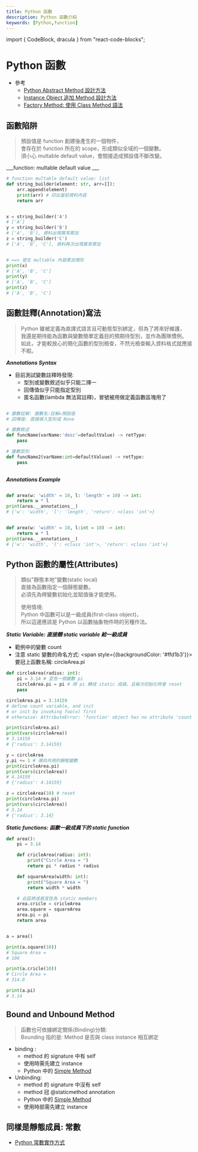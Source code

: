```yaml
---
title: Python 函數
description: Python 函數介紹
keywords: [Python,function]
---
```

import { CodeBlock, dracula  } from "react-code-blocks";

# Python 函數  
* 參考
    * [Python Abstract Method 設計方法](../OOP/Python_4_AbstractMethod)
    * [Instance Object 追加 Method 設計方法  ](../OOP/Python_4_Class#instance-object-append-method)
    * [Factory Method: 使用 Class Method 語法](./Python_4_Class_Members#cls_method_Factory)


## 函數陷阱  
 
> 預設值是 function 創建後產生的一個物件，  
> 會存在於 function 所在的 scope，形成類似全域的一個變數。  
> 須小心 multable default value，會間接造成預設值不斷改變。  
> 


___function: multable default value ___

```python
# function multable default value: list
def string_builder(element: str, arr=[]):
    arr.append(element)
    print(arr) # 印出當前資料內容
    return arr


x = string_builder('A')
# ['A']
y = string_builder('B')
# ['A', 'B'], 資料出現異常累加
z = string_builder('C')
# ['A', 'B', 'C'], 資料再次出現異常累加


# ==> 發生 multable 內容累加情形
print(x)
# ['A', 'B', 'C']
print(y)
# ['A', 'B', 'C']
print(z)
# ['A', 'B', 'C']
```

## 函數註釋(Annotation)寫法
> 
> Python 雖被定義為直譯式語言且可動態型別綁定，但為了將來好維護，  
> 我還是期待能為函數與變數簡單定義目的預期待型別，並作為團隊慣例。  
> 如此，才能較放心的簡化函數的型別檢查，不然光檢查輸入資料格式就應接不暇。    

___Annotations Syntax___

* 目前測試變數註釋時發現:
    * 型別或變數敘述似乎只能二擇一
    * 回傳值似乎只能指定型別
    * 匿名函數(lambda 無法寫註釋)，冒號被用做定義函數區塊用了


```python

# 變數註解: 變數名:註解=預設值
# 回傳值: 直接填入型別或 None

# 變數敘述
def funcName(varName:'desc'=defaultValue) -> retType:
    pass

# 變數型別
def funcName2(varName:int=defaultValuue) -> retType:
    pass
    
```


___Annotations Example___

```python

def area(w: 'width' = 10, l: 'length' = 10) -> int:
    return w * l
print(area.__annotations__)
# {'w': 'width', 'l': 'length', 'return': <class 'int'>}


def area(w: 'width' = 10, l:int = 10) -> int:
    return w * l
print(area.__annotations__)
# {'w': 'width', 'l': <class 'int'>, 'return': <class 'int'>}    
```


## Python 函數的屬性(Attributes)
> 
> 類似"靜態本地"變數(static local)  
> 直接為函數指定一個靜態變數。  
> 必須先為桿變數初始化並賦值後才能使用。  
>
> 使用情境:  
> Python 中函數可以是一級成員(first-class object)，  
> 所以這邊應該是 Python 以函數抽象物件時的另種作法。  
> 

___Static Variable: 直接餵 static variable 給一級成員___

* 範例中的變數 count
* 注意 static 變數的命名方式: <span style={{backgroundColor: '#ffd1b3'}}>要冠上函數名稱: circleArea.pi</span>

```python
def circleArea(radius: int):
    pi = 3.14 # 宣告一個變數 pi
    circleArea.pi = pi # 將 pi 轉成 static 成員，且每次初始化時會 reset
    pass

circleArea.pi = 3.14159
# define count variable, and init
# or init by invoking foo(x) first
# otherwise: AttributeError: 'function' object has no attribute 'count'

print(circleArea.pi)
print(vars(circleArea))
# 3.14159
# {'radius': 3.14159}

y = circleArea
y.pi += 1 # 導向共用的靜態變數
print(circleArea.pi)
print(vars(circleArea))
# 4.14159
# {'radius': 4.14159}

z = circleArea(10) # reset
print(circleArea.pi)
print(vars(circleArea))
# 3.14
# {'radius': 3.14}

``` 

___Static functions: 函數一級成員下的 static function___

```python
def area():
    pi = 3.14

    def cricleArea(radius: int):
        print("Circle Area = ")
        return pi * radius * radius

    def squareArea(width: int):
        print("Square Area = ")
        return width * width

    # 此區將成員宣告為 static members
    area.cricle = cricleArea
    area.square = squareArea
    area.pi = pi
    return area


a = area()

print(a.square(10))
# Square Area =
# 100

print(a.cricle(10))
# Circle Area =
# 314.0

print(a.pi)
# 3.14
```

## Bound and Unbound Method

> 函數也可依據綁定關係(Binding)分類:  
> Bounding 指的是: Method 是否與 class instance 相互綁定  

* binding : 
    * method 的 signature 中有 self
    * 使用時需先建立 instance
    * Python 中的 [Simple Method](../OOP/Python_4_Class_Members#Funs_Instance)
* Unbinding:
    * method 的 signature 中沒有 self
    * method 冠 @staticmethod annotation
    * Python 中的 [Simple Method](../OOP/Python_4_Class_Members#Funs_Static)
    * 使用時部需先建立 instance



## 同樣是靜態成員: 常數
* [Python 常數實作方式](./Python_2_Constant)